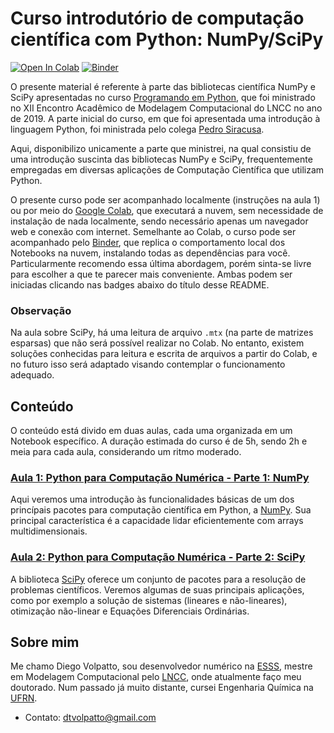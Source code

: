 # Curso introdutório de computação científica com Python: NumPy/SciPy

[![Open In Colab](https://colab.research.google.com/assets/colab-badge.svg)](https://colab.research.google.com/github/volpatto/numpy_scipy_course/blob/master)
[![Binder](https://mybinder.org/badge_logo.svg)](https://mybinder.org/v2/gh/volpatto/numpy_scipy_course/master)

O presente material é referente à parte das bibliotecas científica NumPy e SciPy apresentadas no curso 
[Programando em Python](https://pedrosiracusa.com/curso_python_eamc/), que foi ministrado no XII Encontro Acadêmico de
Modelagem Computacional do LNCC no ano de 2019. A parte inicial do curso, em que foi apresentada uma introdução à linguagem Python, foi ministrada pelo colega [Pedro Siracusa](https://pedrosiracusa.com/).

Aqui, disponibilizo unicamente a parte que ministrei, na qual consistiu de uma introdução suscinta das bibliotecas NumPy e SciPy, frequentemente empregadas em diversas aplicações de Computação Científica que utilizam Python.

O presente curso pode ser acompanhado localmente (instruções na aula 1) ou por meio do [Google Colab](https://colab.research.google.com), que executará a nuvem, sem necessidade de instalação de nada localmente, sendo necessário
apenas um navegador web e conexão com internet. Semelhante ao Colab, o curso pode ser acompanhado pelo [Binder](https://ovh.mybinder.org/), que replica o comportamento local dos Notebooks na nuvem, instalando todas as dependências para você. Particularmente recomendo essa última abordagem, porém sinta-se livre para escolher a que te parecer mais conveniente. Ambas podem ser iniciadas clicando nas badges
abaixo do título desse README.

### Observação
Na aula sobre SciPy, há uma leitura de arquivo `.mtx` (na parte de matrizes esparsas) que não será possível realizar no Colab.
No entanto, existem soluções conhecidas para leitura e escrita de arquivos a partir do Colab, e no futuro isso será adaptado
visando contemplar o funcionamento adequado.

## Conteúdo

O conteúdo está divido em duas aulas, cada uma organizada em um Notebook específico. A duração estimada do curso é de 5h, sendo 2h e meia para cada aula, considerando um ritmo moderado.

### [Aula 1: Python para Computação Numérica - Parte 1: NumPy](https://github.com/volpatto/numpy_scipy_course/blob/master/notebooks/class1_numpy.ipynb)

Aqui veremos uma introdução às funcionalidades básicas de um dos princípais pacotes para computação científica em Python, a 
[NumPy](http://www.numpy.org/). Sua principal característica é a capacidade lidar eficientemente com arrays multidimensionais.

### [Aula 2: Python para Computação Numérica - Parte 2: SciPy](https://github.com/volpatto/numpy_scipy_course/blob/master/notebooks/class2_scipy.ipynb)

A biblioteca [SciPy](https://www.scipy.org/) oferece um conjunto de pacotes para a resolução de problemas científicos. Veremos algumas de suas principais aplicações, como por exemplo a solução de sistemas (lineares e não-lineares), otimização não-linear e Equações Diferenciais Ordinárias.

## Sobre mim

Me chamo Diego Volpatto, sou desenvolvedor numérico na [ESSS](https://www.esss.co/), mestre em Modelagem Computacional pelo
[LNCC](http://www.lncc.br/estrutura/default.php), onde atualmente faço meu doutorado. Num passado já muito distante, cursei 
Engenharia Química na [UFRN](https://www.ufrn.br/).

* Contato: dtvolpatto@gmail.com
